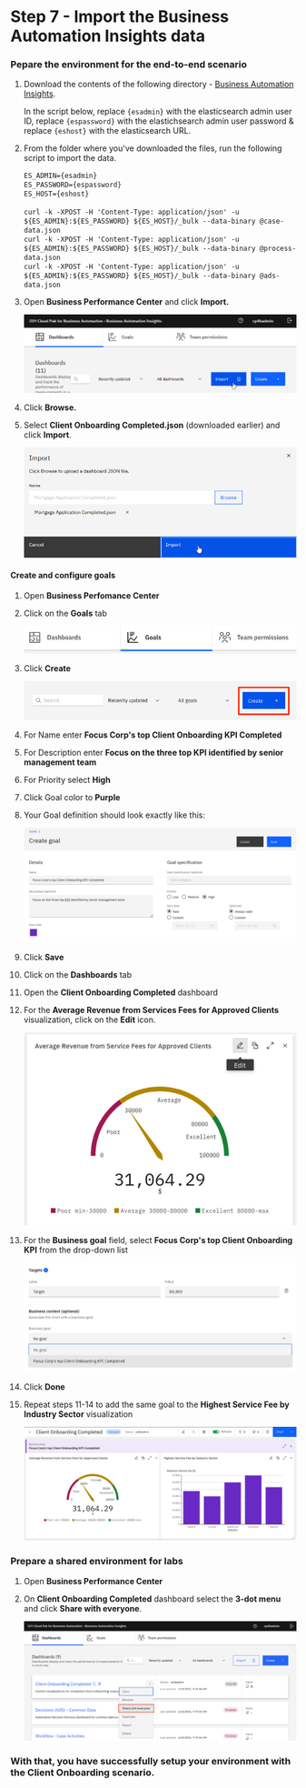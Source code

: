 # Step 7 - Import the Business Automation Insights data

### Pepare the environment for the end-to-end scenario

1. Download the contents of the following directory - [Business Automation Insights](Solution%20Exports/Business%20Automation%20Insights).

   In the script below, replace `{esadmin}` with the elasticsearch admin user ID, replace `{espassword}` with the elastichsearch admin user password & replace `{eshost}` with the elasticsearch URL.

2. From the folder where you've downloaded the files, run the following script to import the data.

   ```
   ES_ADMIN={esadmin}
   ES_PASSWORD={espassword}
   ES_HOST={eshost}
   
   curl -k -XPOST -H 'Content-Type: application/json' -u ${ES_ADMIN}:${ES_PASSWORD} ${ES_HOST}/_bulk --data-binary @case-data.json
   curl -k -XPOST -H 'Content-Type: application/json' -u ${ES_ADMIN}:${ES_PASSWORD} ${ES_HOST}/_bulk --data-binary @process-data.json
   curl -k -XPOST -H 'Content-Type: application/json' -u ${ES_ADMIN}:${ES_PASSWORD} ${ES_HOST}/_bulk --data-binary @ads-data.json
   ```

3. Open **Business Performance Center** and click **Import.**

   ![](images/BAI-1.png)
   
4. Click **Browse.**

5. Select **Client Onboarding Completed.json** (downloaded earlier) and click **Import**.

   ![](images/BAI-2.png)

#### Create and configure goals

1. Open **Business Perfomance Center**

2. Click on the **Goals** tab

   ![](images/BAI-goals.png)

3. Click **Create**

   ![](images/BAI-create-goal.png)

4. For Name enter **Focus Corp's top Client Onboarding KPI Completed**

5. For Description enter **Focus on the three top KPI identified by senior management team**

6. For Priority select **High**

7. Click Goal color to **Purple**

8. Your Goal definition should look exactly like this:

   ![](images/BAI-goal-definition.png)

9. Click **Save**

10. Click on the **Dashboards** tab

11. Open the **Client Onboarding Completed** dashboard

12. For the **Average Revenue from Services Fees for Approved Clients** visualization, click on the **Edit** icon.

    ![](images/BAI-add-goal-to-viz.png)

13. For the **Business goal** field, select **Focus Corp's top Client Onboarding KPI** from the drop-down list

    ![](images/BAI-select-goal.png)

14. Click **Done**

15. Repeat steps 11-14 to add the same goal to the **Highest Service Fee by Industry Sector** visualization

    ![](images/BAI-goal-completed.png)

### Prepare a shared environment for labs

1. Open **Business Performance Center**

2. On **Client Onboarding Completed** dashboard select the **3-dot menu** and click **Share with everyone**.

   ![](images/BAI-3.png)



### With that, you have successfully setup your environment with the Client Onboarding scenario.




